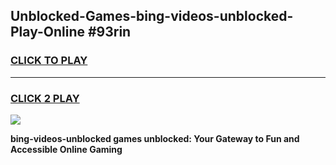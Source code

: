 
## Unblocked-Games-bing-videos-unblocked-Play-Online #93rin
<h3>
<a href="https://news.freeplayer.one?title=bing-videos-unblocked&ref=3">CLICK TO PLAY</a></h3>
<hr>

<h3>
<a href="https://news.freeplayer.one?title=bing-videos-unblocked&ref=3">CLICK 2 PLAY</a>
  
</h3>

<a href="https://news.freeplayer.one?title=bing-videos-unblocked&ref=3"><img src="https://clearcache.store/games.png"></a>


**bing-videos-unblocked games unblocked: Your Gateway to Fun and Accessible Online Gaming**
